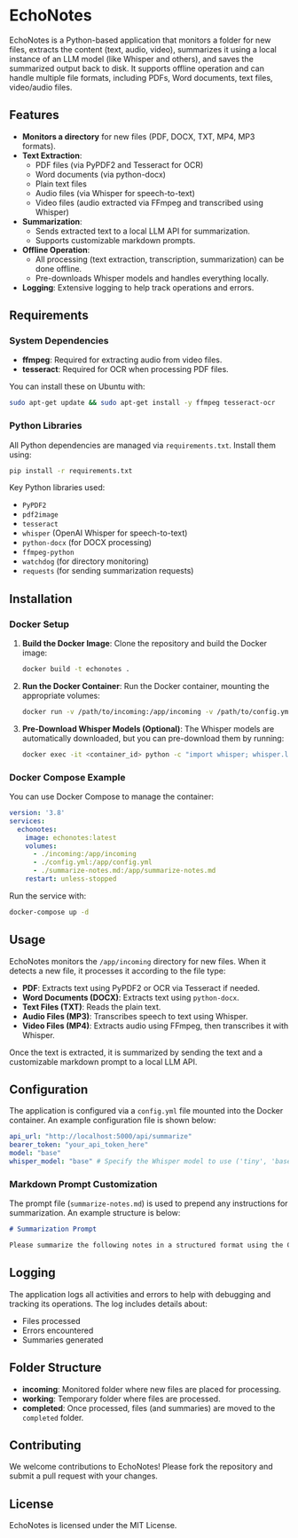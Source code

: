 
# EchoNotes

EchoNotes is a Python-based application that monitors a folder for new files, extracts the content (text, audio, video), summarizes it using a local instance of an LLM model (like Whisper and others), and saves the summarized output back to disk. It supports offline operation and can handle multiple file formats, including PDFs, Word documents, text files, video/audio files.

## Features

- **Monitors a directory** for new files (PDF, DOCX, TXT, MP4, MP3 formats).
- **Text Extraction**:
  - PDF files (via PyPDF2 and Tesseract for OCR)
  - Word documents (via python-docx)
  - Plain text files
  - Audio files (via Whisper for speech-to-text)
  - Video files (audio extracted via FFmpeg and transcribed using Whisper)
- **Summarization**: 
  - Sends extracted text to a local LLM API for summarization.
  - Supports customizable markdown prompts.
- **Offline Operation**: 
  - All processing (text extraction, transcription, summarization) can be done offline.
  - Pre-downloads Whisper models and handles everything locally.
- **Logging**: Extensive logging to help track operations and errors.

## Requirements

### System Dependencies

- **ffmpeg**: Required for extracting audio from video files.
- **tesseract**: Required for OCR when processing PDF files.
  
You can install these on Ubuntu with:
```bash
sudo apt-get update && sudo apt-get install -y ffmpeg tesseract-ocr
```

### Python Libraries

All Python dependencies are managed via `requirements.txt`. Install them using:
```bash
pip install -r requirements.txt
```

Key Python libraries used:
- `PyPDF2`
- `pdf2image`
- `tesseract`
- `whisper` (OpenAI Whisper for speech-to-text)
- `python-docx` (for DOCX processing)
- `ffmpeg-python`
- `watchdog` (for directory monitoring)
- `requests` (for sending summarization requests)

## Installation

### Docker Setup

1. **Build the Docker Image**:
   Clone the repository and build the Docker image:
   ```bash
   docker build -t echonotes .
   ```

2. **Run the Docker Container**:
   Run the Docker container, mounting the appropriate volumes:
   ```bash
   docker run -v /path/to/incoming:/app/incoming -v /path/to/config.yml:/app/config.yml -v /path/to/summarize-notes.md:/app/summarize-notes.md echonotes
   ```

3. **Pre-Download Whisper Models (Optional)**:
   The Whisper models are automatically downloaded, but you can pre-download them by running:
   ```bash
   docker exec -it <container_id> python -c "import whisper; whisper.load_model('base')"
   ```

### Docker Compose Example

You can use Docker Compose to manage the container:

```yaml
version: '3.8'
services:
  echonotes:
    image: echonotes:latest
    volumes:
      - ./incoming:/app/incoming
      - ./config.yml:/app/config.yml
      - ./summarize-notes.md:/app/summarize-notes.md
    restart: unless-stopped
```

Run the service with:

```bash
docker-compose up -d
```

## Usage

EchoNotes monitors the `/app/incoming` directory for new files. When it detects a new file, it processes it according to the file type:

- **PDF**: Extracts text using PyPDF2 or OCR via Tesseract if needed.
- **Word Documents (DOCX)**: Extracts text using `python-docx`.
- **Text Files (TXT)**: Reads the plain text.
- **Audio Files (MP3)**: Transcribes speech to text using Whisper.
- **Video Files (MP4)**: Extracts audio using FFmpeg, then transcribes it with Whisper.

Once the text is extracted, it is summarized by sending the text and a customizable markdown prompt to a local LLM API.

## Configuration

The application is configured via a `config.yml` file mounted into the Docker container. An example configuration file is shown below:

```yaml
api_url: "http://localhost:5000/api/summarize"
bearer_token: "your_api_token_here"
model: "base"
whisper_model: "base" # Specify the Whisper model to use ('tiny', 'base', 'small', 'medium', 'large')
```

### Markdown Prompt Customization

The prompt file (`summarize-notes.md`) is used to prepend any instructions for summarization. An example structure is below:

```markdown
# Summarization Prompt

Please summarize the following notes in a structured format using the Cornell Method.
```

## Logging

The application logs all activities and errors to help with debugging and tracking its operations. The log includes details about:
- Files processed
- Errors encountered
- Summaries generated

## Folder Structure

- **incoming**: Monitored folder where new files are placed for processing.
- **working**: Temporary folder where files are processed.
- **completed**: Once processed, files (and summaries) are moved to the `completed` folder.

## Contributing

We welcome contributions to EchoNotes! Please fork the repository and submit a pull request with your changes.

## License

EchoNotes is licensed under the MIT License.
